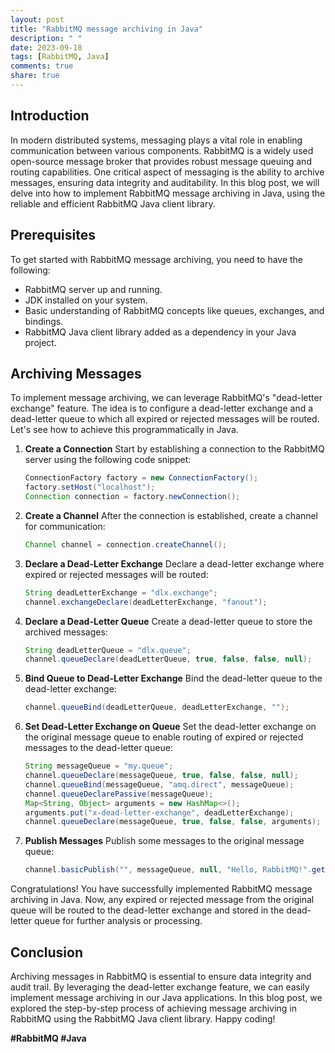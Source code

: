 ```yaml
---
layout: post
title: "RabbitMQ message archiving in Java"
description: " "
date: 2023-09-18
tags: [RabbitMQ, Java]
comments: true
share: true
---
```


## Introduction
In modern distributed systems, messaging plays a vital role in enabling communication between various components. RabbitMQ is a widely used open-source message broker that provides robust message queuing and routing capabilities. One critical aspect of messaging is the ability to archive messages, ensuring data integrity and auditability. In this blog post, we will delve into how to implement RabbitMQ message archiving in Java, using the reliable and efficient RabbitMQ Java client library.

## Prerequisites
To get started with RabbitMQ message archiving, you need to have the following:

- RabbitMQ server up and running.
- JDK installed on your system.
- Basic understanding of RabbitMQ concepts like queues, exchanges, and bindings.
- RabbitMQ Java client library added as a dependency in your Java project.

## Archiving Messages
To implement message archiving, we can leverage RabbitMQ's "dead-letter exchange" feature. The idea is to configure a dead-letter exchange and a dead-letter queue to which all expired or rejected messages will be routed. Let's see how to achieve this programmatically in Java.

1. **Create a Connection**
   Start by establishing a connection to the RabbitMQ server using the following code snippet:

   ```java
   ConnectionFactory factory = new ConnectionFactory();
   factory.setHost("localhost");
   Connection connection = factory.newConnection();
   ```

2. **Create a Channel**
   After the connection is established, create a channel for communication:

   ```java
   Channel channel = connection.createChannel();
   ```

3. **Declare a Dead-Letter Exchange**
   Declare a dead-letter exchange where expired or rejected messages will be routed:

   ```java
   String deadLetterExchange = "dlx.exchange";
   channel.exchangeDeclare(deadLetterExchange, "fanout");
   ```

4. **Declare a Dead-Letter Queue**
   Create a dead-letter queue to store the archived messages:

   ```java
   String deadLetterQueue = "dlx.queue";
   channel.queueDeclare(deadLetterQueue, true, false, false, null);
   ```

5. **Bind Queue to Dead-Letter Exchange**
   Bind the dead-letter queue to the dead-letter exchange:

   ```java
   channel.queueBind(deadLetterQueue, deadLetterExchange, "");
   ```

6. **Set Dead-Letter Exchange on Queue**
   Set the dead-letter exchange on the original message queue to enable routing of expired or rejected messages to the dead-letter queue:

   ```java
   String messageQueue = "my.queue";
   channel.queueDeclare(messageQueue, true, false, false, null);
   channel.queueBind(messageQueue, "amq.direct", messageQueue);
   channel.queueDeclarePassive(messageQueue);
   Map<String, Object> arguments = new HashMap<>();
   arguments.put("x-dead-letter-exchange", deadLetterExchange);
   channel.queueDeclare(messageQueue, true, false, false, arguments);
   ```

7. **Publish Messages**
   Publish some messages to the original message queue:

   ```java
   channel.basicPublish("", messageQueue, null, "Hello, RabbitMQ!".getBytes());
   ```

Congratulations! You have successfully implemented RabbitMQ message archiving in Java. Now, any expired or rejected message from the original queue will be routed to the dead-letter exchange and stored in the dead-letter queue for further analysis or processing.

## Conclusion
Archiving messages in RabbitMQ is essential to ensure data integrity and audit trail. By leveraging the dead-letter exchange feature, we can easily implement message archiving in our Java applications. In this blog post, we explored the step-by-step process of achieving message archiving in RabbitMQ using the RabbitMQ Java client library. Happy coding!

**#RabbitMQ #Java**